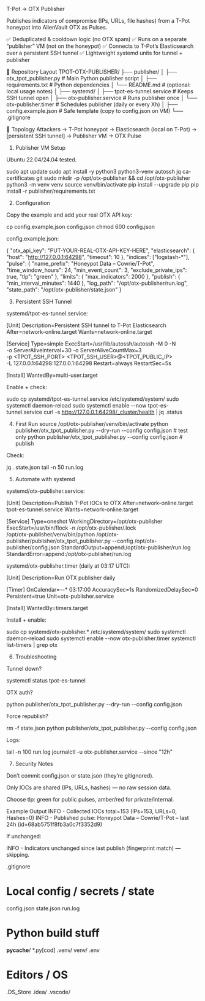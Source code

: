 T-Pot → OTX Publisher

Publishes indicators of compromise (IPs, URLs, file hashes) from a T-Pot honeypot
 into AlienVault OTX
 as Pulses.

✅ Deduplicated & cooldown logic (no OTX spam)
✅ Runs on a separate “publisher” VM (not on the honeypot)
✅ Connects to T-Pot’s Elasticsearch over a persistent SSH tunnel
✅ Lightweight systemd units for tunnel + publisher

📂 Repository Layout
TPOT-OTX-PUBLISHER/
├── publisher/
│   ├── otx_tpot_publisher.py     # Main Python publisher script
│   ├── requirements.txt          # Python dependencies
│   └── README.md                 # (optional: local usage notes)
│
├── systemd/
│   ├── tpot-es-tunnel.service    # Keeps SSH tunnel open
│   ├── otx-publisher.service     # Runs publisher once
│   └── otx-publisher.timer       # Schedules publisher (daily or every Xh)
│
├── config.example.json           # Safe template (copy to config.json on VM)
└── .gitignore

🔗 Topology
Attackers → T-Pot honeypot
   → Elasticsearch (local on T-Pot)
   → [persistent SSH tunnel] → Publisher VM
   → OTX Pulse

1. Publisher VM Setup

Ubuntu 22.04/24.04 tested.

sudo apt update
sudo apt install -y python3 python3-venv autossh jq ca-certificates git
sudo mkdir -p /opt/otx-publisher && cd /opt/otx-publisher
python3 -m venv venv
source venv/bin/activate
pip install --upgrade pip
pip install -r publisher/requirements.txt

2. Configuration

Copy the example and add your real OTX API key:

cp config.example.json config.json
chmod 600 config.json


config.example.json:

{
  "otx_api_key": "PUT-YOUR-REAL-OTX-API-KEY-HERE",
  "elasticsearch": {
    "host": "http://127.0.0.1:64298",
    "timeout": 10
  },
  "indices": ["logstash-*"],
  "pulse": {
    "name_prefix": "Honeypot Data – Cowrie/T-Pot",
    "time_window_hours": 24,
    "min_event_count": 3,
    "exclude_private_ips": true,
    "tlp": "green"
  },
  "limits": {
    "max_indicators": 2000
  },
  "publish": {
    "min_interval_minutes": 1440
  },
  "log_path": "/opt/otx-publisher/run.log",
  "state_path": "/opt/otx-publisher/state.json"
}

3. Persistent SSH Tunnel

systemd/tpot-es-tunnel.service:

[Unit]
Description=Persistent SSH tunnel to T-Pot Elasticsearch
After=network-online.target
Wants=network-online.target

[Service]
Type=simple
ExecStart=/usr/lib/autossh/autossh -M 0 -N \
  -o ServerAliveInterval=30 -o ServerAliveCountMax=3 \
  -p <TPOT_SSH_PORT> <TPOT_SSH_USER>@<TPOT_PUBLIC_IP> \
  -L 127.0.0.1:64298:127.0.0.1:64298
Restart=always
RestartSec=5s

[Install]
WantedBy=multi-user.target


Enable + check:

sudo cp systemd/tpot-es-tunnel.service /etc/systemd/system/
sudo systemctl daemon-reload
sudo systemctl enable --now tpot-es-tunnel.service
curl -s http://127.0.0.1:64298/_cluster/health | jq .status

4. First Run
source /opt/otx-publisher/venv/bin/activate
python publisher/otx_tpot_publisher.py --dry-run --config config.json   # test only
python publisher/otx_tpot_publisher.py --config config.json            # publish


Check:

jq . state.json
tail -n 50 run.log

5. Automate with systemd

systemd/otx-publisher.service:

[Unit]
Description=Publish T-Pot IOCs to OTX
After=network-online.target tpot-es-tunnel.service
Wants=network-online.target

[Service]
Type=oneshot
WorkingDirectory=/opt/otx-publisher
ExecStart=/usr/bin/flock -n /opt/otx-publisher/.lock \
  /opt/otx-publisher/venv/bin/python /opt/otx-publisher/publisher/otx_tpot_publisher.py --config /opt/otx-publisher/config.json
StandardOutput=append:/opt/otx-publisher/run.log
StandardError=append:/opt/otx-publisher/run.log


systemd/otx-publisher.timer (daily at 03:17 UTC):

[Unit]
Description=Run OTX publisher daily

[Timer]
OnCalendar=*-*-* 03:17:00
AccuracySec=1s
RandomizedDelaySec=0
Persistent=true
Unit=otx-publisher.service

[Install]
WantedBy=timers.target


Install + enable:

sudo cp systemd/otx-publisher.* /etc/systemd/system/
sudo systemctl daemon-reload
sudo systemctl enable --now otx-publisher.timer
systemctl list-timers | grep otx

6. Troubleshooting

Tunnel down?

systemctl status tpot-es-tunnel


OTX auth?

python publisher/otx_tpot_publisher.py --dry-run --config config.json


Force republish?

rm -f state.json
python publisher/otx_tpot_publisher.py --config config.json


Logs:

tail -n 100 run.log
journalctl -u otx-publisher.service --since "12h"

7. Security Notes

Don’t commit config.json or state.json (they’re gitignored).

Only IOCs are shared (IPs, URLs, hashes) — no raw session data.

Choose tlp: green for public pulses, amber/red for private/internal.

Example Output
INFO - Collected IOCs total=153 (IPs=153, URLs=0, Hashes=0)
INFO - Published pulse: Honeypot Data – Cowrie/T-Pot – last 24h (id=68ab5751f8fb3a0c7f3352d9)


If unchanged:

INFO - Indicators unchanged since last publish (fingerprint match) — skipping.

.gitignore
# Local config / secrets / state
config.json
state.json
run.log

# Python build stuff
__pycache__/
*.py[cod]
.venv/
venv/
.env

# Editors / OS
.DS_Store
.idea/
.vscode/